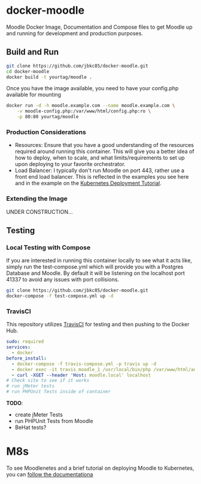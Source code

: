 # docker-moodle

Moodle Docker Image, Documentation and Compose files to get Moodle up and running for development and production purposes.

## Build and Run

```sh
git clone https://github.com/jbkc85/docker-moodle.git
cd docker-moodle
docker build -t yourtag/moodle .
```

Once you have the image available, you need to have your config.php available for mounting

```sh
docker run -d -h moodle.example.com --name moodle.example.com \
    -v moodle-config.php:/var/www/html/config.php:ro \
    -p 80:80 yourtag/moodle
```

### Production Considerations

* Resources: Ensure that you have a good understanding of the resources required around running this container.  This will give you a better idea of how to deploy, when to scale, and what limits/requirements to set up upon deploying to your favorite orchestrator.
* Load Balancer: I typically don't run Moodle on port 443, rather use a front end load balancer.  This is reflected in the examples you see here and in the example on the [Kubernetes Deployment Tutorial](https://github.com/jbkc85/moodle-kubernetes-tutorial).


### Extending the Image

UNDER CONSTRUCTION...

## Testing

### Local Testing with Compose

If you are interested in running this container locally to see what it acts like, simply run the test-compose.yml which will provide you with a Postgres Database and Moodle.  By default it will be listening on the localhost port 41337 to avoid any issues with port collisions.

```sh
git clone https://github.com/jbkc85/docker-moodle.git
docker-compose -f test-compose.yml up -d
```

### TravisCI

This repository utilizes [TravisCI](https://travis-ci.org) for testing and then pushing to the Docker Hub.

```yaml
sudo: required
services:
  - docker
before_install:
  - docker-compose -f travis-compose.yml -p travis up -d
  - docker exec -it travis_moodle_1 /usr/local/bin/php /var/www/html/admin/cli/install_database.php --adminpass=pa55w0rd --adminemail=moodleadmin@example.com --agree-license --fullname TravisCI --shortname travis
  - curl -XGET --header 'Host: moodle.local' localhost
# Check site to see if it works
# run jMeter tests
# run PHPUnit Tests inside of container
```

**TODO**:

* create jMeter Tests
* run PHPUnit Tests from Moodle
* BeHat tests?


# M8s

To see Moodlenetes and a brief tutorial on deploying Moodle to Kubernetes, you can [follow the documentationa](https://github.com/jbkc85/moodle-kubernetes-tutorial)


